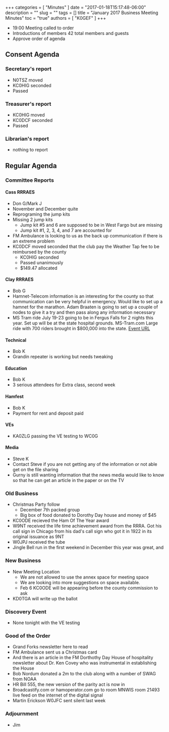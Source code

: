 +++
categories = [ "Minutes" ]
date = "2017-01-18T15:17:48-06:00"
description = ""
slug = ""
tags = []
title = "January 2017 Business Meeting Minutes"
toc = "true"
authors = [ "K0GEF" ]
+++
* 19:00 Meeting called to order  
* Introductions of members 42 total members and guests
* Approve order of agenda 
<!--more-->
## Consent Agenda

### Secretary's report
* N0TSZ moved
* KC0HIG seconded
* Passed

### Treasurer's report
* KC0HIG moved
* KC0DCF seconded
* Passed

### Librarian's report
* nothing to report

## Regular Agenda

### Committee Reports

#### Cass RRRAES
* Don G/Mark J
* November and December quite
* Reprograming the jump kits
* Missing 2 jump kits
    * Jump kit #5 and 6 are supposed to be in West Fargo but are missing
    * Jump kit #1, 2, 3, 4, and 7 are accounted for
* FM Ambulance is looking to us as the back up communication if there is an extreme problem
* KC0DCF moved seconded that the club pay the Weather Tap fee to be reimbursed by the county
    * KC0HIG seconded
    * Passed unanimously
    * $149.47 allocated

#### Clay RRRAES
* Bob G
* Hamnet-Telecom information is an interesting for the county so that communication can be very helpful in emergency. Would like to set up a hamnet for the marathon.  Adam Braaten is going to set up a couple of nodes to give it a try and
then pass along any information necessary
* MS Tram ride July 19-23 going to be in Fergus Falls for 2 nights this
year.  Set up will be at the state hospital grounds. MS-Tram.com Large
ride with 700 riders brought in $800,000 into the state.  [Event URL](http://main.nationalmssociety.org/site/TR/Bike/MNMBikeEvents?pg=entry&fr_id=28893)

#### Technical
* Bob K
* Grandin repeater is working but needs tweaking

#### Education
* Bob K
* 3 serious attendees for  Extra class, second week

#### Hamfest
* Bob K
* Payment for rent and deposit paid

#### VEs
* KA0ZLG passing the VE testing to WC0G

#### Media
* Steve K
* Contact Steve if you are not getting any of the information or not able get on the file sharing
* Gurny is still wanting information that the news media would like to know so that he can get an article in the paper or on the TV

### Old Business
* Christmas Party follow
    * December 7th packed group
    * Big box of food donated to Dorothy Day house and money of $45
* KC0ODE recieved the Ham Of The Year award
* W9NT received the life time achievement award from the RRRA.  Got his call sign in Chicago from his dad's call sign who got it in 1922 in its original issuance as 9NT
* W0JPJ received the tube
* Jingle Bell run in the first weekend in December this year was great,
and

### New Business
* New Meeting Location
    * We are not allowed to use the annex space for meeting space
    * We are looking into more suggestions on space available. 
    * Feb 6 KC0ODE will be appearing before the county commission to ask
* KD0TGA will write up the ballot

### Discovery Event
* None tonight with the VE testing

### Good of the Order
* Grand Forks newsletter here to read
* FM Ambulance sent us a Christmas card
* And there is an article in the FM Dorthothy Day House of hospitality
newsletter about Dr. Ken Covey who was instrumental in establishing the
House
* Bob Nordum donated a 2m to the club along with a number of SWAG from NOAA
* HR Bill 555, the new version of the parity act is now in
* Broadcastify.com or hamoperator.com go to room MNWIS room 21493 live
feed on the internet of the digital signal
* Martin Erickson W0JFC sent silent last week


### Adjournment
* Jim

